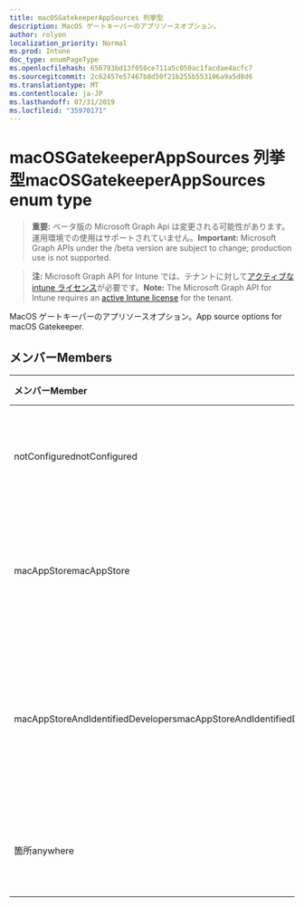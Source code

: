 ```yaml
---
title: macOSGatekeeperAppSources 列挙型
description: MacOS ゲートキーパーのアプリソースオプション。
author: rolyon
localization_priority: Normal
ms.prod: Intune
doc_type: enumPageType
ms.openlocfilehash: 656793bd13f050ce711a5c050ac1facdae4acfc7
ms.sourcegitcommit: 2c62457e57467b8d50f21b255b553106a9a5d8d6
ms.translationtype: MT
ms.contentlocale: ja-JP
ms.lasthandoff: 07/31/2019
ms.locfileid: "35970171"
---
```

# <a name="macosgatekeeperappsources-enum-type"></a><span data-ttu-id="3ae5a-103">macOSGatekeeperAppSources 列挙型</span><span class="sxs-lookup"><span data-stu-id="3ae5a-103">macOSGatekeeperAppSources enum type</span></span>

> <span data-ttu-id="3ae5a-104">**重要:** ベータ版の Microsoft Graph Api は変更される可能性があります。運用環境での使用はサポートされていません。</span><span class="sxs-lookup"><span data-stu-id="3ae5a-104">**Important:** Microsoft Graph APIs under the /beta version are subject to change; production use is not supported.</span></span>

> <span data-ttu-id="3ae5a-105">**注:** Microsoft Graph API for Intune では、テナントに対して[アクティブな intune ライセンス](https://go.microsoft.com/fwlink/?linkid=839381)が必要です。</span><span class="sxs-lookup"><span data-stu-id="3ae5a-105">**Note:** The Microsoft Graph API for Intune requires an [active Intune license](https://go.microsoft.com/fwlink/?linkid=839381) for the tenant.</span></span>

<span data-ttu-id="3ae5a-106">MacOS ゲートキーパーのアプリソースオプション。</span><span class="sxs-lookup"><span data-stu-id="3ae5a-106">App source options for macOS Gatekeeper.</span></span>

## <a name="members"></a><span data-ttu-id="3ae5a-107">メンバー</span><span class="sxs-lookup"><span data-stu-id="3ae5a-107">Members</span></span>
|<span data-ttu-id="3ae5a-108">メンバー</span><span class="sxs-lookup"><span data-stu-id="3ae5a-108">Member</span></span>|<span data-ttu-id="3ae5a-109">値</span><span class="sxs-lookup"><span data-stu-id="3ae5a-109">Value</span></span>|<span data-ttu-id="3ae5a-110">説明</span><span class="sxs-lookup"><span data-stu-id="3ae5a-110">Description</span></span>|
|:---|:---|:---|
|<span data-ttu-id="3ae5a-111">notConfigured</span><span class="sxs-lookup"><span data-stu-id="3ae5a-111">notConfigured</span></span>|<span data-ttu-id="3ae5a-112">.0</span><span class="sxs-lookup"><span data-stu-id="3ae5a-112">0</span></span>|<span data-ttu-id="3ae5a-113">デバイスの既定値。意図的ではありません。</span><span class="sxs-lookup"><span data-stu-id="3ae5a-113">Device default value, no intent.</span></span>|
|<span data-ttu-id="3ae5a-114">macAppStore</span><span class="sxs-lookup"><span data-stu-id="3ae5a-114">macAppStore</span></span>|<span data-ttu-id="3ae5a-115">1-d</span><span class="sxs-lookup"><span data-stu-id="3ae5a-115">1</span></span>|<span data-ttu-id="3ae5a-116">Mac AppStore からのアプリのみを実行できます。</span><span class="sxs-lookup"><span data-stu-id="3ae5a-116">Only apps from the Mac AppStore can be run.</span></span>|
|<span data-ttu-id="3ae5a-117">macAppStoreAndIdentifiedDevelopers</span><span class="sxs-lookup"><span data-stu-id="3ae5a-117">macAppStoreAndIdentifiedDevelopers</span></span>|<span data-ttu-id="3ae5a-118">pbm-2</span><span class="sxs-lookup"><span data-stu-id="3ae5a-118">2</span></span>|<span data-ttu-id="3ae5a-119">Mac AppStore のアプリのみを実行することができます。</span><span class="sxs-lookup"><span data-stu-id="3ae5a-119">Only apps from the Mac AppStore and identified developers can be run.</span></span>|
|<span data-ttu-id="3ae5a-120">箇所</span><span class="sxs-lookup"><span data-stu-id="3ae5a-120">anywhere</span></span>|<span data-ttu-id="3ae5a-121">1/3</span><span class="sxs-lookup"><span data-stu-id="3ae5a-121">3</span></span>|<span data-ttu-id="3ae5a-122">任意の場所からアプリを実行できます。</span><span class="sxs-lookup"><span data-stu-id="3ae5a-122">Apps from anywhere can be run.</span></span>|





